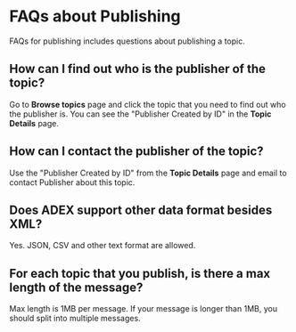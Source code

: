 # FAQs about Publishing

FAQs for publishing includes questions about publishing a topic.

## How can I find out who is the publisher of the topic? 

Go to **Browse topics** page and click the topic that you need to find out who the publisher is. You can see the "Publisher Created by ID" in the **Topic Details** page.

## How can I contact the publisher of the topic? 

Use the "Publisher Created by ID" from the **Topic Details** page and email to contact Publisher about this topic.

## Does ADEX support other data format besides XML? 

Yes. JSON, CSV and other text format are allowed.

## For each topic that you publish, is there a max length of the message? 

Max length is 1MB per message. If your message is longer than 1MB, you should split into multiple messages.


